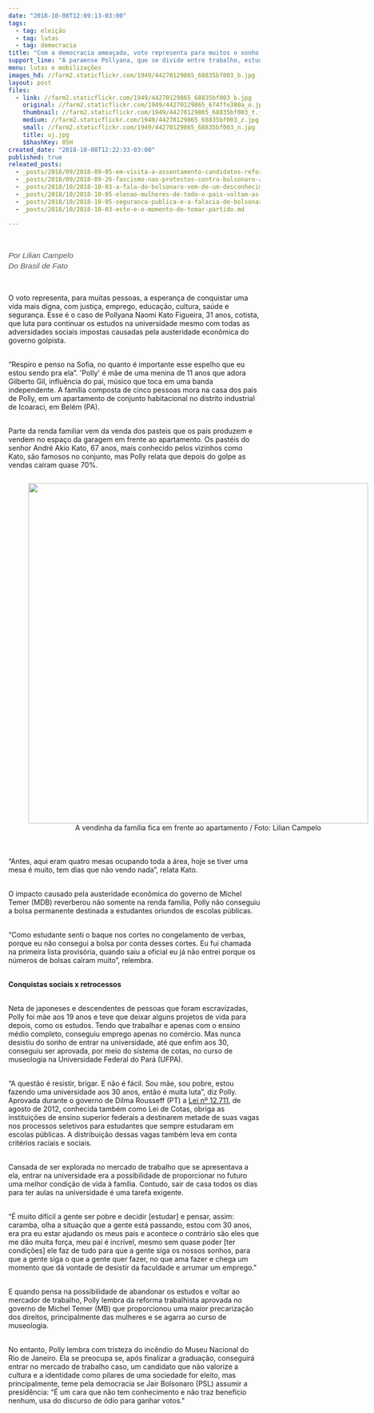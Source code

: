 ```yaml
---
date: "2018-10-08T12:09:13-03:00"
tags:
  - tag: eleição
  - tag: lutas
  - tag: democracia
title: "Com a democracia ameaçada, voto representa para muitos o sonho de uma vida digna\n"
support_line: "A paraense Pollyana, que se divide entre trabalho, estudos e ser mãe, coloca na urna a esperança de um país melhor\n"
menu: lutas e mobilizações
images_hd: //farm2.staticflickr.com/1949/44270129865_68835bf003_b.jpg
layout: post
files:
  - link: //farm2.staticflickr.com/1949/44270129865_68835bf003_b.jpg
    original: //farm2.staticflickr.com/1949/44270129865_674ffe380a_o.jpg
    thumbnail: //farm2.staticflickr.com/1949/44270129865_68835bf003_t.jpg
    medium: //farm2.staticflickr.com/1949/44270129865_68835bf003_z.jpg
    small: //farm2.staticflickr.com/1949/44270129865_68835bf003_n.jpg
    title: uj.jpg
    $$hashKey: 05H
created_date: "2018-10-08T12:22:33-03:00"
published: true
releated_posts:
  - _posts/2018/09/2018-09-05-em-visita-a-assentamento-candidatos-reforcam-comprometimento-com-a-reforma-agraria-popular.md
  - _posts/2018/09/2018-09-26-fascismo-nao-protestos-contra-bolsonaro-acontecem-em-14-paises-neste-sabado-29.md
  - _posts/2018/10/2018-10-03-a-fala-do-bolsonaro-vem-de-um-desconhecimento-total-sobre-o-que-e-a-realidade-do-campo.md
  - _posts/2018/10/2018-10-05-elenao-mulheres-de-todo-o-pais-voltam-as-ruas-neste-sabado-6-contra-o-fascismo.md
  - _posts/2018/10/2018-10-05-seguranca-publica-e-a-falacia-de-bolsonaro.md
  - _posts/2018/10/2018-10-03-este-e-o-momento-de-tomar-partido.md

---
```

<p style="box-sizing: inherit; margin: 0px 0px 0.25cm; line-height: 21.12px; font-size: 1.1em; color: rgb(85, 85, 85); font-family: Helvetica, Arial, sans-serif;">&nbsp;</p>

<p style="box-sizing: inherit; margin: 0px 0px 0.25cm; line-height: 21.12px; font-size: 1.1em; color: rgb(85, 85, 85); font-family: Helvetica, Arial, sans-serif;"><em style="box-sizing: inherit;">Por Lilian&nbsp;Campelo<br style="box-sizing: inherit;" />
Do Brasil de Fato&nbsp;</em></p>

<p>&nbsp;</p>

<p>O voto representa, para muitas&nbsp;pessoas, a esperan&ccedil;a de conquistar&nbsp;uma vida mais digna, com justi&ccedil;a, emprego, educa&ccedil;&atilde;o, cultura, sa&uacute;de e seguran&ccedil;a. Esse &eacute; o caso de&nbsp;Pollyana Naomi Kato Figueira, 31 anos, cotista, que&nbsp;luta para continuar os estudos na universidade mesmo com todas as adversidades sociais impostas causadas pela austeridade econ&ocirc;mica do governo golpista.</p>

<p><br />
&ldquo;Respiro e penso na Sofia, no quanto &eacute; importante esse espelho que eu estou sendo pra ela&rdquo;. &#39;Polly&#39; &eacute; m&atilde;e de uma menina de 11 anos que adora Gilberto Gil, influ&ecirc;ncia do pai, m&uacute;sico&nbsp;que toca em uma banda independente. A fam&iacute;lia composta de cinco pessoas mora na casa dos pais de Polly, em um apartamento de conjunto habitacional no distrito industrial de Icoaraci, em Bel&eacute;m (PA).</p>

<p><br />
Parte da renda familiar vem da venda dos pasteis que os pais produzem e vendem no espa&ccedil;o da garagem em frente ao apartamento. Os past&eacute;is do senhor Andr&eacute; Akio Kato, 67 anos, mais conhecido pelos vizinhos como Kato, s&atilde;o famosos no conjunto, mas&nbsp;Polly relata&nbsp;que depois do golpe as vendas ca&iacute;ram quase&nbsp;70%.</p>

<div style="text-align:center">
<figure class="image" style="display:inline-block"><img alt="" height="394" src="https://farm2.staticflickr.com/1970/45166477191_aa8f599e32_o.jpg" style="box-sizing: border-box; margin: 0px; padding: 0px; border: 0px; font: inherit; vertical-align: baseline; height: inherit; width: 680px;" width="700" />
<figcaption>A vendinha da fam&iacute;lia fica em frente ao apartamento&nbsp;/ Foto: Lilian Campelo</figcaption>
</figure>
</div>

<p class="ckeditor-img-caption" style="box-sizing: border-box; margin: -20px 0px 20px; padding: 0px; border: 0px; font-variant-numeric: normal; font-variant-east-asian: normal; font-stretch: normal; font-size: 1rem; line-height: normal; font-family: Merriweather, &quot;Times New Roman&quot;; vertical-align: baseline; word-spacing: 2px; color: rgb(102, 102, 102); text-align: right;"><br />
&nbsp;</p>

<p>&ldquo;Antes, aqui eram quatro mesas ocupando toda a &aacute;rea, hoje se tiver uma mesa &eacute; muito, tem dias que n&atilde;o vendo nada&rdquo;, relata Kato.</p>

<p><br />
O impacto causado pela austeridade econ&ocirc;mica do governo de Michel Temer (MDB) reverberou n&atilde;o somente na renda fam&iacute;lia, Polly n&atilde;o conseguiu a bolsa permanente destinada a estudantes oriundos de escolas p&uacute;blicas.</p>

<p><br />
&ldquo;Como estudante senti o baque nos cortes no congelamento de verbas, porque eu n&atilde;o consegui a bolsa por conta desses cortes. Eu fui chamada na primeira lista provis&oacute;ria, quando saiu a oficial eu j&aacute; n&atilde;o entrei porque os n&uacute;meros de bolsas ca&iacute;ram muito&rdquo;, relembra.</p>

<p><br />
<strong>Conquistas sociais x retrocessos</strong></p>

<p><br />
Neta de japoneses e descendentes de pessoas que foram escravizadas, Polly foi m&atilde;e aos 19 anos e&nbsp;teve que deixar alguns projetos de vida&nbsp;para depois, como os estudos. Tendo que trabalhar e apenas com o ensino m&eacute;dio completo,&nbsp;conseguiu emprego apenas no com&eacute;rcio. Mas&nbsp;nunca desistiu do sonho de entrar na&nbsp;universidade, at&eacute; que enfim&nbsp;aos 30, conseguiu ser aprovada, por meio do sistema de cotas, no curso de museologia na Universidade Federal do Par&aacute; (UFPA).</p>

<p><br />
&ldquo;A quest&atilde;o &eacute; resistir, brigar.&nbsp;E&nbsp;n&atilde;o &eacute; f&aacute;cil. Sou m&atilde;e, sou pobre, estou fazendo uma universidade aos 30 anos, ent&atilde;o &eacute; muita luta&rdquo;, diz Polly. Aprovada durante o governo de Dilma Rousseff (PT) a&nbsp;<a href="http://www2.camara.leg.br/legin/fed/lei/2012/lei-12711-29-agosto-2012-774113-publicacaooriginal-137498-pl.html" rel="external" target="_blank">Lei n&ordm; 12.711</a>, de agosto de 2012, conhecida tamb&eacute;m como Lei de Cotas, obriga as institui&ccedil;&otilde;es de ensino superior federais a destinarem metade de suas vagas nos processos seletivos para estudantes que sempre estudaram em escolas p&uacute;blicas. A distribui&ccedil;&atilde;o dessas vagas tamb&eacute;m leva em conta crit&eacute;rios raciais e sociais.</p>

<p><br />
Cansada de ser explorada no mercado de trabalho que se apresentava a ela, entrar na universidade era a possibilidade de proporcionar no futuro uma melhor condi&ccedil;&atilde;o de vida &agrave; fam&iacute;lia. Contudo, sair de casa todos os dias para ter aulas na universidade &eacute; uma tarefa exigente.&nbsp;</p>

<p><br />
&ldquo;&Eacute; muito dif&iacute;cil a gente ser pobre e decidir [estudar] e pensar, assim: caramba, olha a situa&ccedil;&atilde;o que a gente est&aacute; passando, estou com 30 anos, era pra eu estar ajudando os meus pais e acontece o contr&aacute;rio s&atilde;o eles que me d&atilde;o muita for&ccedil;a, meu pai &eacute; incr&iacute;vel, mesmo sem quase poder [ter condi&ccedil;&otilde;es] ele faz de tudo para que a gente siga os nossos sonhos, para que a gente siga o que a gente quer fazer, no que ama fazer e chega um momento que d&aacute; vontade de desistir da faculdade e arrumar um emprego.&quot;</p>

<p><br />
E quando pensa na possibilidade de abandonar os estudos e voltar ao mercador de trabalho, Polly lembra da reforma trabalhista aprovada no governo de Michel Temer (MB) que proporcionou uma maior precariza&ccedil;&atilde;o dos direitos, principalmente das mulheres e&nbsp;se agarra ao curso de museologia.</p>

<p><br />
No entanto, Polly lembra com tristeza do inc&ecirc;ndio do Museu Nacional do Rio de Janeiro. Ela se preocupa se, ap&oacute;s finalizar a gradua&ccedil;&atilde;o, conseguir&aacute; entrar no mercado de trabalho caso,&nbsp;um candidato que n&atilde;o valorize a cultura e a identidade como pilares de uma sociedade for eleito, mas principalmente, teme pela democracia se Jair Bolsonaro (PSL)&nbsp;assumir a presid&ecirc;ncia: &ldquo;&Eacute;&nbsp;um cara que n&atilde;o tem conhecimento e n&atilde;o traz benef&iacute;cio nenhum, usa do discurso de &oacute;dio para ganhar votos.&quot;</p>
